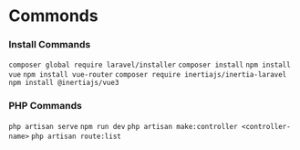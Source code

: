 # Commonds

### Install Commands
`composer global require laravel/installer`
`composer install`
`npm install vue`
`npm install vue-router`
`composer require inertiajs/inertia-laravel`
`npm install @inertiajs/vue3`

### PHP Commands
`php artisan serve`
`npm run dev`
`php artisan make:controller <controller-name>`
`php artisan route:list`